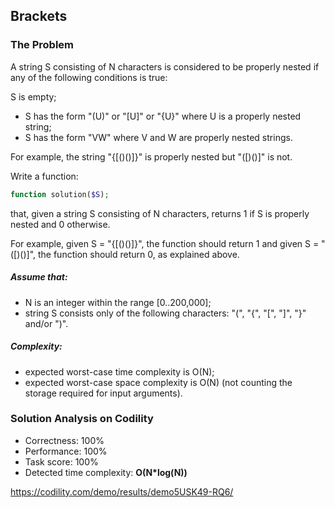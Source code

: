 ## Brackets

### The Problem

A string S consisting of N characters is considered to be properly nested if any of the following conditions is true:

S is empty;
* S has the form "(U)" or "[U]" or "{U}" where U is a properly nested string;
* S has the form "VW" where V and W are properly nested strings.

For example, the string "{[()()]}" is properly nested but "([)()]" is not.

Write a function:
```php
function solution($S);
```
that, given a string S consisting of N characters, returns 1 if S is properly nested and 0 otherwise.

For example, given S = "{[()()]}", the function should return 1 and given S = "([)()]", the function should return 0, as explained above.

##### Assume that:
* N is an integer within the range [0..200,000];
* string S consists only of the following characters: "(", "{", "[", "]", "}" and/or ")".

##### Complexity:
* expected worst-case time complexity is O(N);
* expected worst-case space complexity is O(N) (not counting the storage required for input arguments).

### Solution Analysis on Codility
* Correctness: 100%
* Performance: 100%
* Task score: 100%
* Detected time complexity: __O(N*log(N))__

https://codility.com/demo/results/demo5USK49-RQ6/
